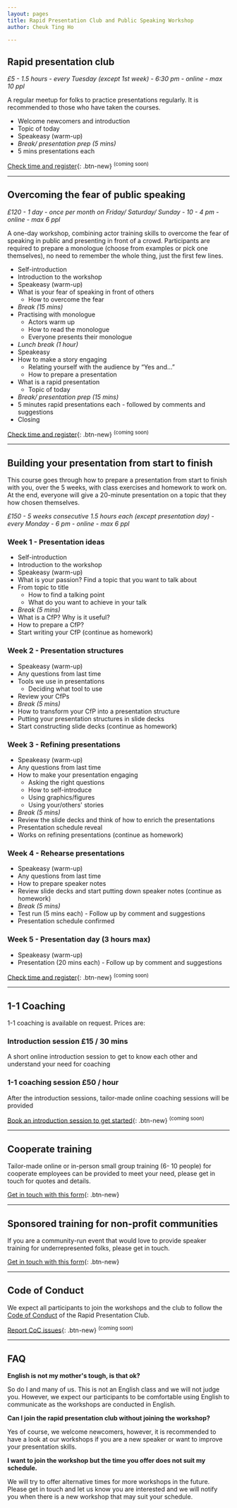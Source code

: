 ```yaml
---
layout: pages
title: Rapid Presentation Club and Public Speaking Workshop
author: Cheuk Ting Ho

---
```


## Rapid presentation club


*£5 - 1.5 hours - every Tuesday (except 1st week) - 6:30 pm - online - max 10 ppl*

A regular meetup for folks to practice presentations regularly. It is recommended to those who have taken the courses.

- Welcome newcomers and introduction
- Topic of today
- Speakeasy (warm-up)
- *Break/ presentation prep (5 mins)*
- 5 mins presentations each

[Check time and register](/){: .btn-new} <sup>(coming soon)</sup>

---

## Overcoming the fear of public speaking

*£120 - 1 day - once per month on Friday/ Saturday/ Sunday - 10 - 4 pm - online - max 6 ppl*

A one-day workshop, combining actor training skills to overcome the fear of speaking in public and presenting in front of a crowd. Participants are required to prepare a monologue (choose from examples or pick one themselves), no need to remember the whole thing, just the first few lines.

- Self-introduction
- Introduction to the workshop
- Speakeasy (warm-up)
- What is your fear of speaking in front of others
  - How to overcome the fear
- *Break (15 mins)*
- Practising with monologue
  - Actors warm up
  - How to read the monologue
  - Everyone presents their monologue
- *Lunch break (1 hour)*
- Speakeasy
- How to make a story engaging
  - Relating yourself with the audience by “Yes and…”
  - How to prepare a presentation
- What is a rapid presentation
  - Topic of today
- *Break/ presentation prep (15 mins)*
- 5 minutes rapid presentations each - followed by comments and suggestions
- Closing

[Check time and register](/){: .btn-new} <sup>(coming soon)</sup>

---

## Building your presentation from start to finish

This course goes through how to prepare a presentation from start to finish with you, over the 5 weeks, with class exercises and homework to work on. At the end, everyone will give a 20-minute presentation on a topic that they how chosen themselves.

*£150 - 5 weeks consecutive 1.5 hours each (except presentation day) - every Monday - 6 pm - online - max 6 ppl*

### Week 1 - Presentation ideas

- Self-introduction
- Introduction to the workshop
- Speakeasy (warm-up)
- What is your passion? Find a topic that you want to talk about
- From topic to title
  - How to find a talking point
  - What do you want to achieve in your talk
- *Break (5 mins)*
- What is a CfP? Why is it useful?
- How to prepare a CfP?
- Start writing your CfP (continue as homework)

### Week 2 - Presentation structures

- Speakeasy (warm-up)
- Any questions from last time
- Tools we use in presentations
  - Deciding what tool to use
- Review your CfPs
- *Break (5 mins)*
- How to transform your CfP into a presentation structure
- Putting your presentation structures in slide decks
- Start constructing slide decks (continue as homework)

### Week 3 - Refining presentations

- Speakeasy (warm-up)
- Any questions from last time
- How to make your presentation engaging
  - Asking the right questions
  - How to self-introduce
  - Using graphics/figures
  - Using your/others' stories
- *Break (5 mins)*
- Review the slide decks and think of how to enrich the presentations
- Presentation schedule reveal
- Works on refining presentations (continue as homework)


### Week 4 - Rehearse presentations

- Speakeasy (warm-up)
- Any questions from last time
- How to prepare speaker notes
- Review slide decks and start putting down speaker notes (continue as homework)
- *Break (5 mins)*
- Test run (5 mins each) - Follow up by comment and suggestions
- Presentation schedule confirmed

### Week 5 - Presentation day (3 hours max)

- Speakeasy (warm-up)
- Presentation (20 mins each) - Follow up by comment and suggestions

[Check time and register](/){: .btn-new} <sup>(coming soon)</sup>

---

## 1-1 Coaching

1-1 coaching is available on request. Prices are:

### Introduction session £15 / 30 mins
A short online introduction session to get to know each other and understand your need for coaching

### 1-1 coaching session £50 / hour
After the introduction sessions, tailor-made online coaching sessions will be provided

[Book an introduction session to get started](/){: .btn-new} <sup>(coming soon)</sup>

---

## Cooperate training

Tailor-made online or in-person small group training (6- 10 people) for cooperate employees can be provided to meet your need, please get in touch for quotes and details.

[Get in touch with this form](https://docs.google.com/forms/d/e/1FAIpQLScnCY1NxVPWt3Mpcd0xgRulgbsqvzmcKNOX2rX111JVNwRJhA/viewform?usp=sf_link){: .btn-new}

---

## Sponsored training for non-profit communities

If you are a community-run event that would love to provide speaker training for underrepresented folks, please get in touch.

[Get in touch with this form](https://docs.google.com/forms/d/e/1FAIpQLScnCY1NxVPWt3Mpcd0xgRulgbsqvzmcKNOX2rX111JVNwRJhA/viewform?usp=sf_link){: .btn-new}

---

## Code of Conduct

We expect all participants to join the workshops and the club to follow the [Code of Conduct](/coc.html) of the Rapid Presentation Club.

[Report CoC issues](/){: .btn-new} <sup>(coming soon)</sup>

---

## FAQ

**English is not my mother's tough, is that ok?**

So do I and many of us. This is not an English class and we will not judge you. However, we expect our participants to be comfortable using English to communicate as the workshops are conducted in English.


**Can I join the rapid presentation club without joining the workshop?**

Yes of course, we welcome newcomers, however, it is recommended to have a look at our workshops if you are a new speaker or want to improve your presentation skills.


**I want to join the workshop but the time you offer does not suit my schedule.**

We will try to offer alternative times for more workshops in the future. Please get in touch and let us know you are interested and we will notify you when there is a new workshop that may suit your schedule.
